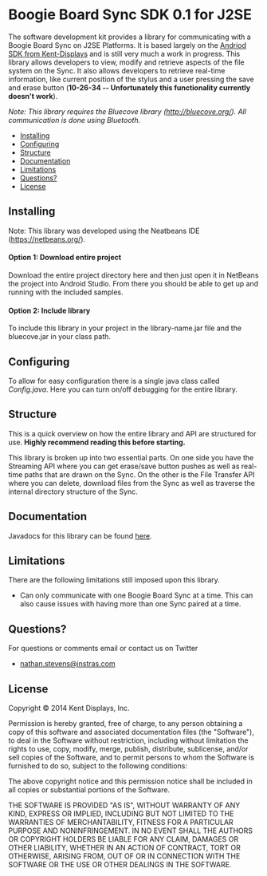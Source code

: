 # Boogie Board Sync SDK 0.1 for J2SE

The software development kit provides a library for communicating with a Boogie Board Sync on J2SE Platforms. It is based largely on the [Andriod SDK from Kent-Displays](https://github.com/kent-displays/boogie-board-sync-android-sdk) and is still very much a work in progress.  This library allows developers to view, modify and retrieve aspects of the file system on the Sync. It also allows developers to retrieve real-time information, like current position of the stylus and a user pressing the save and erase button (**10-26-34 -- Unfortunately this functionality currently doesn't work**).

*Note: This library requires the Bluecove library (http://bluecove.org/). All communication is done using Bluetooth.*

- [Installing](#installing)
- [Configuring](#configuring)
- [Structure](#structure)
- [Documentation](#documentation)
- [Limitations](#limitations)
- [Questions?](#questions)
- [License](#license)

## Installing

Note: This library was developed using the Neatbeans IDE (https://netbeans.org/).

#### Option 1: Download entire project
Download the entire project directory here and then just open it in NetBeans the project into Android Studio. From there you should be able to get up and running with the included samples.

#### Option 2: Include library
To include this library in your project in the library-name.jar file and the bluecove.jar in your class path.

## Configuring

To allow for easy configuration there is a single java class called *Config.java*. Here you can turn on/off debugging for the entire library.

## Structure
This is a quick overview on how the entire library and API are structured for use. **Highly recommend reading this before starting.**

This library is broken up into two essential parts. On one side you have the Streaming API where you can get erase/save button pushes as well as real-time paths that are drawn on the Sync. On the other is the File Transfer API where you can delete, download files from the Sync as well as traverse the internal directory structure of the Sync.


## Documentation

Javadocs for this library can be found [here](#).

## Limitations
There are the following limitations still imposed upon this library.

- Can only communicate with one Boogie Board Sync at a time. This can also cause issues with having more than one Sync paired at a time.

## Questions?

For questions or comments email or contact us on Twitter

- [nathan.stevens@instras.com](mailto:nathan.stevens@instras.com)

## License

Copyright © 2014 Kent Displays, Inc.

Permission is hereby granted, free of charge, to any person obtaining a copy
of this software and associated documentation files (the "Software"), to deal
in the Software without restriction, including without limitation the rights
to use, copy, modify, merge, publish, distribute, sublicense, and/or sell
copies of the Software, and to permit persons to whom the Software is
furnished to do so, subject to the following conditions:

The above copyright notice and this permission notice shall be included in
all copies or substantial portions of the Software.

THE SOFTWARE IS PROVIDED "AS IS", WITHOUT WARRANTY OF ANY KIND, EXPRESS OR
IMPLIED, INCLUDING BUT NOT LIMITED TO THE WARRANTIES OF MERCHANTABILITY,
FITNESS FOR A PARTICULAR PURPOSE AND NONINFRINGEMENT. IN NO EVENT SHALL THE
AUTHORS OR COPYRIGHT HOLDERS BE LIABLE FOR ANY CLAIM, DAMAGES OR OTHER
LIABILITY, WHETHER IN AN ACTION OF CONTRACT, TORT OR OTHERWISE, ARISING FROM,
OUT OF OR IN CONNECTION WITH THE SOFTWARE OR THE USE OR OTHER DEALINGS IN
THE SOFTWARE.
